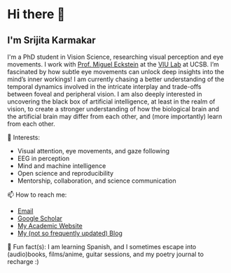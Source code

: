 # Hi there 👋

## I'm Srijita Karmakar

I'm a PhD student in Vision Science, researching visual perception and eye movements. I work with [Prof. Miguel Eckstein](https://viu.psych.ucsb.edu/people/miguel-eckstein) at the [VIU Lab](https://viu.psych.ucsb.edu/) at UCSB. I’m fascinated by how subtle eye movements can unlock deep insights into the mind’s inner workings! I am currently chasing a better understanding of the temporal dynamics involved in the intricate interplay and trade-offs between foveal and peripheral vision. I am also deeply interested in uncovering the black box of artificial intelligence, at least in the realm of vision, to create a stronger understanding of how the biological brain and the artificial brain may differ from each other, and (more importantly) learn from each other.

🔬 Interests:  
- Visual attention, eye movements, and gaze following 
- EEG in perception
- Mind and machine intelligence
- Open science and reproducibility
- Mentorship, collaboration, and science communication

📫 How to reach me:  
- [Email](mailto:srijita@ucsb.edu)  
- [Google Scholar](https://scholar.google.com/citations?user=ob_lTSsAAAAJ&hl=en)  
- [My Academic Website](https://srijitakarmakar.github.io/#/)
- [My (not so frequently updated) Blog](https://afterninetrees.wordpress.com/)

🧠 Fun fact(s): I am learning Spanish, and I sometimes escape into (audio)books, films/anime, guitar sessions, and my poetry journal to recharge :)

